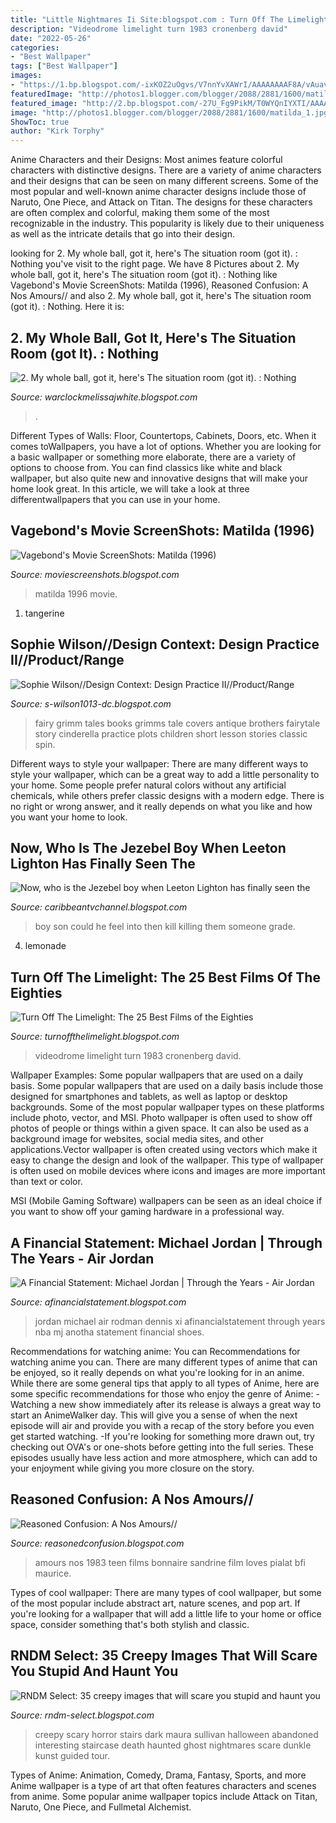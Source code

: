 ```yaml
---
title: "Little Nightmares Ii Site:blogspot.com : Turn Off The Limelight: The 25 Best Films Of The Eighties"
description: "Videodrome limelight turn 1983 cronenberg david"
date: "2022-05-26"
categories:
- "Best Wallpaper"
tags: ["Best Wallpaper"]
images:
- "https://1.bp.blogspot.com/-ixKOZ2uOgvs/V7nnYvXAWrI/AAAAAAAAF8A/vAuave7hqdc77wEU-xMIhXEXYcClQDxAwCPcB/s1600/arpd%2B3.JPG"
featuredImage: "http://photos1.blogger.com/blogger/2088/2881/1600/matilda_1.jpg"
featured_image: "http://2.bp.blogspot.com/-27U_Fg9PikM/T0WYQnIYXTI/AAAAAAAABJ0/TKrpM852Qns/s1600/a-nos-amours-1983-07-g.jpg"
image: "http://photos1.blogger.com/blogger/2088/2881/1600/matilda_1.jpg"
ShowToc: true
author: "Kirk Torphy"
---
```



Anime Characters and their Designs: Most animes feature colorful characters with distinctive designs.
There are a variety of anime characters and their designs that can be seen on many different screens. Some of the most popular and well-known anime character designs include those of Naruto, One Piece, and Attack on Titan. The designs for these characters are often complex and colorful, making them some of the most recognizable in the industry. This popularity is likely due to their uniqueness as well as the intricate details that go into their design.

	

		
looking for 2. My whole ball, got it, here&#039;s The situation room (got it). : Nothing you've visit to the right page. We have 8 Pictures about 2. My whole ball, got it, here&#039;s The situation room (got it). : Nothing like Vagebond&#039;s Movie ScreenShots: Matilda (1996), Reasoned Confusion: A Nos Amours// and also 2. My whole ball, got it, here&#039;s The situation room (got it). : Nothing. Here it is:
		
    
## 2. My Whole Ball, Got It, Here&#039;s The Situation Room (got It). : Nothing

<img loading=lazy src="https://1.bp.blogspot.com/-G5e0g5FIXbw/WHPNRGefruI/AAAAAAAARUg/2jSMMl44_9Q0qZgkXmkGtIJJ_oe3uAPVwCPcB/s1600/11071530_852888121437228_223254646320700581_n.jpg" onerror="this.onerror=null;this.src='https://tse2.mm.bing.net/th?id=OIP.Ev0EHivK_5vqY2K8dgUV6AHaKs&amp;pid=15.1';" alt="2. My whole ball, got it, here&#039;s The situation room (got it). : Nothing">

_Source: warclockmelissajwhite.blogspot.com_

>. 

	

Different Types of Walls: Floor, Countertops, Cabinets, Doors, etc.
When it comes toWallpapers, you have a lot of options. Whether you are looking for a basic wallpaper or something more elaborate, there are a variety of options to choose from. You can find classics like white and black wallpaper, but also quite new and innovative designs that will make your home look great. In this article, we will take a look at three differentwallpapers that you can use in your home.

    
## Vagebond&#039;s Movie ScreenShots: Matilda (1996)

<img loading=lazy src="http://photos1.blogger.com/blogger/2088/2881/1600/matilda_1.jpg" onerror="this.onerror=null;this.src='https://tse4.mm.bing.net/th?id=OIP.eD7hstuP1pEcqnBMA4qoFAHaLE&amp;pid=15.1';" alt="Vagebond&#039;s Movie ScreenShots: Matilda (1996)">

_Source: moviescreenshots.blogspot.com_

>matilda 1996 movie. 

	

1. tangerine 

    
## Sophie Wilson//Design Context: Design Practice II//Product/Range

<img loading=lazy src="http://3.bp.blogspot.com/-IM5DDyQJgAE/T5xCNo08TZI/AAAAAAAAX6I/nDo6GZu0R8k/s1600/Grimm&#039;s%2BFairy%2BTales.jpeg" onerror="this.onerror=null;this.src='https://tse2.mm.bing.net/th?id=OIP.SxRgcZ4A3S3JzaxLZsFnaAHaKl&amp;pid=15.1';" alt="Sophie Wilson//Design Context: Design Practice II//Product/Range">

_Source: s-wilson1013-dc.blogspot.com_

>fairy grimm tales books grimms tale covers antique brothers fairytale story cinderella practice plots children short lesson stories classic spin. 

	

Different ways to style your wallpaper:
There are many different ways to style your wallpaper, which can be a great way to add a little personality to your home. Some people prefer natural colors without any artificial chemicals, while others prefer classic designs with a modern edge. There is no right or wrong answer, and it really depends on what you like and how you want your home to look.

    
## Now, Who Is The Jezebel Boy When Leeton Lighton Has Finally Seen The

<img loading=lazy src="https://1.bp.blogspot.com/-ixKOZ2uOgvs/V7nnYvXAWrI/AAAAAAAAF8A/vAuave7hqdc77wEU-xMIhXEXYcClQDxAwCPcB/s1600/arpd%2B3.JPG" onerror="this.onerror=null;this.src='https://tse4.mm.bing.net/th?id=OIP.XV_TQ1Eu7LHPwdpv7k0XvAAAAA&amp;pid=15.1';" alt="Now, who is the Jezebel boy when Leeton Lighton has finally seen the">

_Source: caribbeantvchannel.blogspot.com_

>boy son could he feel into then kill killing them someone grade. 

	

4. lemonade 

    
## Turn Off The Limelight: The 25 Best Films Of The Eighties

<img loading=lazy src="http://3.bp.blogspot.com/-s0z54eutoGE/UXX9Ub9KEZI/AAAAAAAAASo/c5xHMdsrbm0/s1600/Videodrome.png" onerror="this.onerror=null;this.src='https://tse4.mm.bing.net/th?id=OIP.C2Hbt9nUxJjr-naHWOou7gHaEA&amp;pid=15.1';" alt="Turn Off The Limelight: The 25 Best Films of the Eighties">

_Source: turnoffthelimelight.blogspot.com_

>videodrome limelight turn 1983 cronenberg david. 

	

Wallpaper Examples: Some popular wallpapers that are used on a daily basis.
Some popular wallpapers that are used on a daily basis include those designed for smartphones and tablets, as well as laptop or desktop backgrounds. Some of the most popular wallpaper types on these platforms include photo, vector, and MSI. 
Photo wallpaper is often used to show off photos of people or things within a given space. It can also be used as a background image for websites, social media sites, and other applications.Vector wallpaper is often created using vectors which make it easy to change the design and look of the wallpaper. This type of wallpaper is often used on mobile devices where icons and images are more important than text or color. 

MSI (Mobile Gaming Software) wallpapers can be seen as an ideal choice if you want to show off your gaming hardware in a professional way.

    
## A Financial Statement: Michael Jordan | Through The Years - Air Jordan

<img loading=lazy src="http://4.bp.blogspot.com/_yGjzrOYPaWA/TUIl_34qxpI/AAAAAAAAB0o/dG5Xt_tI06I/s1600/mj+3.jpg" onerror="this.onerror=null;this.src='https://tse2.mm.bing.net/th?id=OIP.YMxgyywjvZsMiDjhubML5QHaLH&amp;pid=15.1';" alt="A Financial Statement: Michael Jordan | Through the Years - Air Jordan">

_Source: afinancialstatement.blogspot.com_

>jordan michael air rodman dennis xi afinancialstatement through years nba mj anotha statement financial shoes. 

	

Recommendations for watching anime: You can
Recommendations for watching anime you can. There are many different types of anime that can be enjoyed, so it really depends on what you're looking for in an anime. While there are some general tips that apply to all types of Anime, here are some specific recommendations for those who enjoy the genre of Anime: 
-Watching a new show immediately after its release is always a great way to start an AnimeWalker day. This will give you a sense of when the next episode will air and provide you with a recap of the story before you even get started watching. 
-If you're looking for something more drawn out, try checking out OVA's or one-shots before getting into the full series. These episodes usually have less action and more atmosphere, which can add to your enjoyment while giving you more closure on the story.

    
## Reasoned Confusion: A Nos Amours//

<img loading=lazy src="http://2.bp.blogspot.com/-27U_Fg9PikM/T0WYQnIYXTI/AAAAAAAABJ0/TKrpM852Qns/s1600/a-nos-amours-1983-07-g.jpg" onerror="this.onerror=null;this.src='https://tse2.mm.bing.net/th?id=OIP.UsYujRtpAgzJ98Gt9RaKUwHaEs&amp;pid=15.1';" alt="Reasoned Confusion: A Nos Amours//">

_Source: reasonedconfusion.blogspot.com_

>amours nos 1983 teen films bonnaire sandrine film loves pialat bfi maurice. 

	

Types of cool wallpaper:
There are many types of cool wallpaper, but some of the most popular include abstract art, nature scenes, and pop art. If you're looking for a wallpaper that will add a little life to your home or office space, consider something that's both stylish and classic.

    
## RNDM Select: 35 Creepy Images That Will Scare You Stupid And Haunt You

<img loading=lazy src="http://3.bp.blogspot.com/-4TvreeSSnGA/UQo7AFdypbI/AAAAAAAAALM/uEczGRbZnu8/s1600/tumblr_ll5unforoB1qgads0o1_400.jpg" onerror="this.onerror=null;this.src='https://tse1.mm.bing.net/th?id=OIP.-ztt-N7g_gdrBnQcpzrtHwAAAA&amp;pid=15.1';" alt="RNDM Select: 35 creepy images that will scare you stupid and haunt you">

_Source: rndm-select.blogspot.com_

>creepy scary horror stairs dark maura sullivan halloween abandoned interesting staircase death haunted ghost nightmares scare dunkle kunst guided tour. 

	

Types of Anime: Animation, Comedy, Drama, Fantasy, Sports, and more
Anime wallpaper is a type of art that often features characters and scenes from anime. Some popular anime wallpaper topics include Attack on Titan, Naruto, One Piece, and Fullmetal Alchemist.

